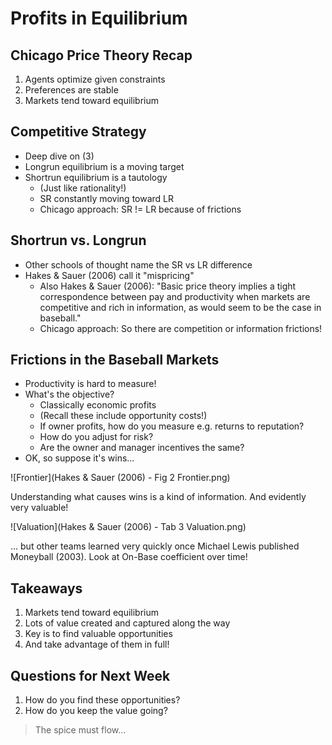 # Profits in Equilibrium

## Chicago Price Theory Recap

1.  Agents optimize given constraints
2.  Preferences are stable
3.  Markets tend toward equilibrium

## Competitive Strategy

- Deep dive on (3)
- Longrun equilibrium is a moving target
- Shortrun equilibrium is a tautology
    - (Just like rationality!)
    - SR constantly moving toward LR
    - Chicago approach: SR != LR because of frictions

## Shortrun vs. Longrun

- Other schools of thought name the SR vs LR difference
- Hakes & Sauer (2006) call it "mispricing"
    - Also Hakes & Sauer (2006): "Basic price theory implies a tight correspondence between pay and productivity when markets are competitive and rich in information, as would seem to be the case in baseball."
    - Chicago approach: So there are competition or information frictions!

## Frictions in the Baseball Markets

- Productivity is hard to measure!
- What's the objective?
    - Classically economic profits
    - (Recall these include opportunity costs!)
    - If owner profits, how do you measure e.g. returns to reputation?
    - How do you adjust for risk?
    - Are the owner and manager incentives the same?
- OK, so suppose it's wins...

![Frontier](Hakes & Sauer (2006) - Fig 2 Frontier.png)

Understanding what causes wins is a kind of information. And evidently very valuable!

![Valuation](Hakes & Sauer (2006) - Tab 3 Valuation.png)

... but other teams learned very quickly once Michael Lewis published Moneyball (2003). Look at On-Base coefficient over time!

## Takeaways

1. Markets tend toward equilibrium
2. Lots of value created and captured along the way
3. Key is to find valuable opportunities
4. And take advantage of them in full!

## Questions for Next Week

1.  How do you find these opportunities?
2.  How do you keep the value going?

> The spice must flow...